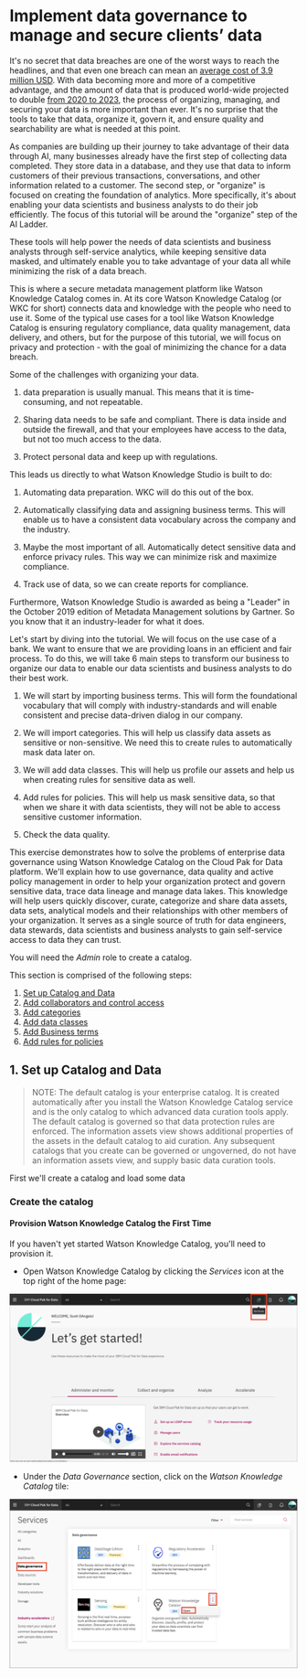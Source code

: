 # Implement data governance to manage and secure clients’ data

It's no secret that data breaches are one of the worst ways
to reach the headlines, and that even one breach can mean an [average cost of 3.9 million USD](https://www.varonis.com/blog/data-breach-statistics/). With data 
becoming more and more of a competitive advantage, and the amount of data that is produced world-wide 
projected to double [from 2020 to 2023](https://www.statista.com/statistics/871513/worldwide-data-created/), 
the process of organizing, managing, and securing your data is more 
important than ever. It's no surprise that the tools to take that data, organize it, govern it, and ensure quality and searchability are what is needed at 
this point. 


As companies are building up their journey to take advantage of their data 
through AI, many businesses already have the first step of collecting data completed. They
store data in a database, and they use that data to inform customers of their previous 
transactions, conversations, and other information related to a customer. The second step, or "organize" is
focused on creating the foundation of analytics. More specifically,
it's about enabling your data scientists and business analysts to do their job efficiently. 
The focus of this tutorial will be around the "organize" step of the AI Ladder. 

These tools will help power the needs of data scientists and business analysts
through self-service analytics, while keeping sensitive data masked, and ultimately enable you 
to take advantage of your data all while minimizing the risk of a data breach. 


This is 
where a secure metadata management platform like Watson Knowledge Catalog comes in. At its core
Watson Knowledge Catalog (or WKC for short) connects data and knowledge with the people who need 
to use it. Some of the typical use cases for a tool like Watson Knowledge Catalog is 
ensuring regulatory compliance, data quality management, data delivery, and others, but for the
purpose of this tutorial, we will focus on privacy and protection - with the goal of 
minimizing the chance for a data breach.

Some of the challenges with organizing your data.

1. data preparation is usually manual. This means that 
it is time-consuming, and not repeatable. 

2. Sharing data needs to be safe and compliant. There is data inside and outside the firewall, and that 
your employees have access to the data, but not too much access to the data. 

3. Protect personal data and keep up with regulations.


This leads us directly to what Watson Knowledge Studio is built to do: 

1. Automating data preparation. WKC will do this out of the box.

2. Automatically classifying data and assigning business terms. This will enable us to have a consistent 
data vocabulary across the company and the industry.

3. Maybe the most important of all. Automatically detect sensitive data and enforce privacy rules. This way
we can minimize risk and maximize compliance. 

4. Track use of data, so we can create reports for compliance.

Furthermore, Watson Knowledge Studio is awarded as being a "Leader" in the October 2019 edition of 
Metadata Management solutions by Gartner. So you know that it an industry-leader for what it does. 

Let's start by diving into the tutorial. We will focus on the use case of a bank. We want to ensure that 
we are providing loans in an efficient and fair process. To do this, we will take 6 main steps to transform
our business to organize our data to enable our data scientists and business analysts to do their best work.

1. We will start by importing business terms. This will form the foundational vocabulary that will comply 
with industry-standards and will enable consistent and precise data-driven dialog in our company.

2. We will import categories. This will help us classify data assets as sensitive or non-sensitive. We 
need this to create rules to automatically mask data later on.

3. We will add data classes. This will help us profile our assets and help us when creating rules for 
sensitive data as well.

4. Add rules for policies. This will help us mask sensitive data, so that when we share it with data 
scientists, they will not be able to access sensitive customer information.

5. Check the data quality.

<!-- # Pre-work

Follow these steps to begin your hands-on tutorial. 

## Log into Cloud Pak for Data
Launch a browser and navigate to your Cloud Pak for Data deployment.

## Create a new project 
Launch a browser and navigate to your Cloud Pak for Data deployment.

<img width="1383" alt="cpd-login" src="https://user-images.githubusercontent.com/10428517/84182042-a3bd2e00-aa3e-11ea-9e22-916e67ebfe1d.png">

In Cloud Pak for Data, we use the concept of a project to collect / organize the resources used to achieve a particular goal (resources to build a solution to a problem). Your project resources can include data, collaborators, and analytic assets like notebooks and models, etc.
* Go the (☰) menu and click `Projects`.

<img width="696" alt="cpd-projects-menu" src="https://user-images.githubusercontent.com/10428517/84182036-a0c23d80-aa3e-11ea-8a0f-005730bf489f.png">

Create an `Analytics` project for the project type and click on `Next`.

<img width="1388" alt="cpd-new-project" src="https://user-images.githubusercontent.com/10428517/84182041-a3249780-aa3e-11ea-936b-cb49af7554d9.png"> -->


This exercise demonstrates how to solve the problems of enterprise data governance using Watson Knowledge Catalog on the Cloud Pak for Data platform. We'll explain how to use governance, data quality and active policy management in order to help your organization protect and govern sensitive data, trace data lineage and manage data lakes. This knowledge will help users quickly discover, curate, categorize and share data assets, data sets, analytical models and their relationships with other members of your organization. It serves as a single source of truth for data engineers, data stewards, data scientists and business analysts to gain self-service access to data they can trust.

You will need the *Admin* role to create a catalog.

This section is comprised of the following steps:

1. [Set up Catalog and Data](#1-set-up-catalog-and-data)
1. [Add collaborators and control access](#2-add-collaborators-and-control-access)
1. [Add categories](#3-add-categories)
1. [Add data classes](#4-add-data-classes)
1. [Add Business terms](#5-add-business-terms)
1. [Add rules for policies](#6-add-rules-for-policies)

## 1. Set up Catalog and Data

> NOTE: The default catalog is your enterprise catalog. It is created automatically after you install the Watson Knowledge Catalog service and is the only catalog to which advanced data curation tools apply. The default catalog is governed so that data protection rules are enforced. The information assets view shows additional properties of the assets in the default catalog to aid curation. Any subsequent catalogs that you create can be governed or ungoverned, do not have an information assets view, and supply basic data curation tools.

First we'll create a catalog and load some data

### Create the catalog

#### Provision Watson Knowledge Catalog the First Time

If you haven't yet started Watson Knowledge Catalog, you'll need to provision it.

* Open Watson Knowledge Catalog by clicking the *Services* icon at the top right of the home page:

![click services icon](/images/wkc-admin/wkc-click-services-icon.png)

* Under the *Data Governance* section, click on the *Watson Knowledge Catalog* tile:

![open wkc](/images/wkc-admin/wkc-open-service.png)